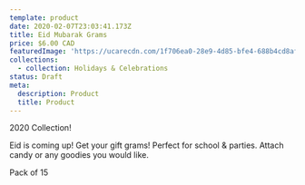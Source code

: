 ```yaml
---
template: product
date: 2020-02-07T23:03:41.173Z
title: Eid Mubarak Grams
price: $6.00 CAD
featuredImage: 'https://ucarecdn.com/1f706ea0-28e9-4d85-bfe4-688b4cd8af0c/'
collections:
  - collection: Holidays & Celebrations
status: Draft
meta:
  description: Product
  title: Product
---
```


2020 Collection!

Eid is coming up! Get your gift grams! Perfect for school & parties. Attach candy or any goodies you would like.

Pack of 15
